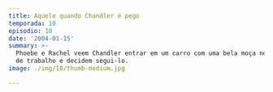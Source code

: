 ```yaml
---
title: Aquele quando Chandler é pego
temporada: 10
episodio: 10
date: '2004-01-15'
summary: >-
  Phoebe e Rachel veem Chandler entrar em um carro com uma bela moça no horário
  de trabalho e decidem segui-lo.
image: ./img/10/thumb-medium.jpg

---
```

